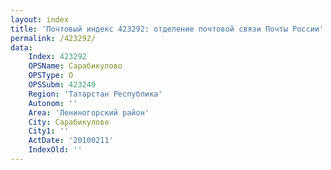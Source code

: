 ```yaml
---
layout: index
title: 'Почтовый индекс 423292: отделение почтовой связи Почты России'
permalink: /423292/
data:
    Index: 423292
    OPSName: Сарабикулово
    OPSType: О
    OPSSubm: 423249
    Region: 'Татарстан Республика'
    Autonom: ''
    Area: 'Лениногорский район'
    City: Сарабикулово
    City1: ''
    ActDate: '20100211'
    IndexOld: ''
---
```

